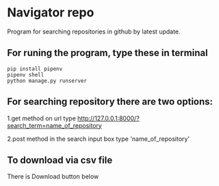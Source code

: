 # Navigator repo

Program for searching repositories in github by latest update.

## For runing the program, type these in terminal
 
```shell
pip install pipenv
pipenv shell
python manage.py runserver
```

## For searching repository there are two options:

1.get method on url type http://127.0.0.1:8000/?search_term=name_of_repository

2.post method in the search input box type 'name_of_repository' 

## To download via csv file
There is Download button below

